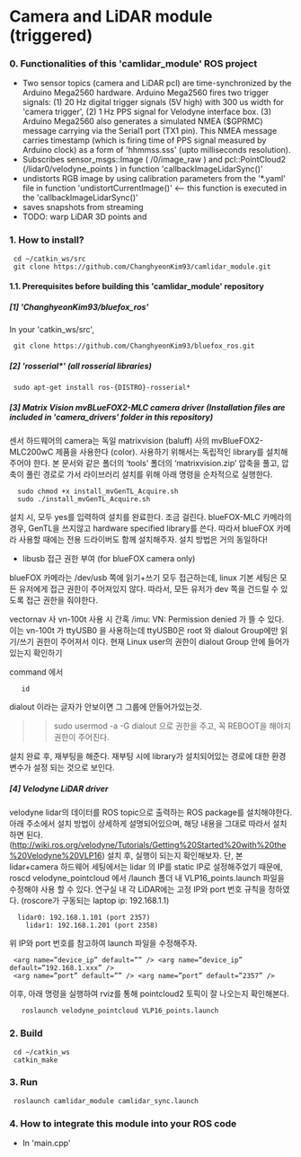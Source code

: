 # Camera and LiDAR module (triggered)
### 0. Functionalities of this 'camlidar_module' ROS project
* Two sensor topics (camera and LiDAR pcl) are time-synchronized by the Arduino Mega2560 hardware. Arduino Mega2560 fires two trigger signals: (1) 20 Hz digital trigger signals (5V high) with 300 us width for 'camera trigger', (2) 1 Hz PPS signal for Velodyne interface box. (3) Arduino Mega2560 also generates a simulated NMEA ($GPRMC) message carrying via the Serial1 port (TX1 pin). This NMEA message carries timestamp (which is firing time of PPS signal measured by Arduino clock) as a form of 'hhmmss.sss' (upto milliseconds resolution).
* Subscribes sensor_msgs::Image ( /0/image_raw ) and pcl::PointCloud2 (/lidar0/velodyne_points ) in function 'callbackImageLidarSync()'
* undistorts RGB image by using calibration parameters from the '*.yaml' file in function 'undistortCurrentImage()' <-- this function is executed in the 'callbackImageLidarSync()'
* saves snapshots from streaming 
* TODO: warp LiDAR 3D points and 

### 1. How to install?
```
 cd ~/catkin_ws/src
 git clone https://github.com/ChanghyeonKim93/camlidar_module.git 
```
#### 1.1. Prerequisites before building this 'camlidar_module' repository
##### [1] 'ChanghyeonKim93/bluefox_ros'
In your 'catkin_ws/src',
```
 git clone https://github.com/ChanghyeonKim93/bluefox_ros.git 
```
##### [2] 'rosserial*' (all rosserial libraries)
```
 sudo apt-get install ros-{DISTRO}-rosserial*
```
##### [3] Matrix Vision mvBLueFOX2-MLC camera driver (Installation files are included in 'camera_drivers' folder in this repository)
 센서 하드웨어의 camera는 독일 matrixvision (baluff) 사의 mvBlueFOX2-MLC200wC 제품을 사용한다 (color). 사용하기 위해서는 독립적인 library를 설치해주어야 한다. 본 문서와 같은 폴더의 ‘tools’ 폴더의 ‘matrixvision.zip’ 압축을 풀고, 압축이 풀린 경로로 가서 라이브러리 설치를 위해 아래 명령을 순차적으로 실행한다.
 ```
   sudo chmod +x install_mvGenTL_Acquire.sh 
   sudo ./install_mvGenTL_Acquire.sh 
```
 설치 시, 모두 yes를 입력하여 설치를 완료한다. 조금 걸린다. 
 blueFOX-MLC 카메라의 경우, GenTL을 쓰지않고 hardware specified library를 쓴다. 따라서 blueFOX 카메라 사용할 때에는 전용 드라이버도 함께 설치해주자. 설치 방법은 거의 동일하다!

* libusb 접근 권한 부여 (for blueFOX camera only)

 blueFOX 카메라는 /dev/usb 쪽에 읽기+쓰기 모두 접근하는데, linux 기본 세팅은 모든 유저에게 접근 권한이 주어져있지 않다. 따라서, 모든 유저가 dev 쪽을 건드릴 수 있도록 접근 권한을 줘야한다.

vectornav 사 vn-100t 사용 시 간혹 /imu: VN: Permission denied 가 뜰 수 있다. 이는 vn-100t 가 ttyUSB0 을 사용하는데 ttyUSB0은 root 와 dialout Group에만 읽기/쓰기 권한이 주어져서 이다. 현재 Linux user의 권한이 dialout Group 안에 들어가있는지 확인하기 

command 에서
```
   id
```
dialout 이라는 글자가 안보이면 그 그룹에 안들어가있는것.
>> sudo usermod -a -G dialout <username> 
으로 권한을 주고, 꼭 REBOOT을 해야지 권한이 주어진다.
 
 설치 완료 후, 재부팅을 해준다. 재부팅 시에 library가 설치되어있는 경로에 대한 환경변수가 설정 되는 것으로 보인다.

##### [4] Velodyne LiDAR driver
 velodyne lidar의 데이터를 ROS topic으로 출력하는 ROS package를 설치해야한다. 아래 주소에서 설치 방법이 상세하게 설명되어있으며, 해당 내용을 그대로 따라서 설치하면 된다.
(http://wiki.ros.org/velodyne/Tutorials/Getting%20Started%20with%20the%20Velodyne%20VLP16)
 설치 후, 실행이 되는지 확인해보자. 단, 본 lidar+camera 하드웨어 세팅에서는 lidar 의 IP를 static IP로 설정해주었기 때문에, roscd velodyne_pointcloud 에서 /launch 폴더 내 VLP16_points.launch 파일을 수정해야 사용 할 수 있다. 
 연구실 내 각 LiDAR에는 고정 IP와 port 번호 규칙을 정하였다. (roscore가 구동되는 laptop ip: 192.168.1.1)
```
  lidar0: 192.168.1.101 (port 2357)
 	lidar1: 192.168.1.201 (port 2358)
```
 위 IP와 port 번호를 참고하여 launch 파일을 수정해주자.
```
 <arg name=”device_ip” default=”” /> <arg name=”device_ip” default=”192.168.1.xxx” />
 <arg name=”port” default=”” /> <arg name=”port” default=”2357” />
```
 이후, 아래 명령을 실행하여 rviz를 통해 pointcloud2 토픽이 잘 나오는지 확인해본다.
```
   roslaunch velodyne_pointcloud VLP16_points.launch
```

### 2. Build
``` 
 cd ~/catkin_ws
 catkin_make
```

### 3. Run
```
 roslaunch camlidar_module camlidar_sync.launch
```

### 4. How to integrate this module into your ROS code
* In 'main.cpp' 